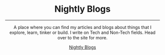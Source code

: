 <h1 align="center">
  Nightly Blogs

<!-- [![Deploy to Netlify](https://www.netlify.com/img/deploy/button.svg)](https://app.netlify.com/start/deploy?repository=https://github.com/vaporwavy/gatsby-london-after-midnight) -->

</h1>

---

<p align="center">
A place where you can find my articles and blogs about things that I explore, learn, tinker or build. I write on Tech and Non-Tech fields. Head over to the site for more.
</p>

<p align="center">
  <a href="https://www.deepakgouda.com">
  Nightly Blogs
    <!-- <img alt="Gatsby" src="https://www.gatsbyjs.org/monogram.svg" width="80" /> -->
  </a>
</p>
